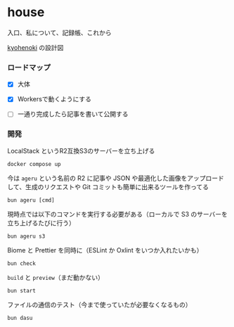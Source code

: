 # house

入口、私について、記録帳、これから

[kyohenoki](https://kyohenoki.com) の設計図

### ロードマップ

- [x] 大体

- [x] Workersで動くようにする

- [ ] 一通り完成したら記事を書いて公開する

### 開発

LocalStack というR2互換S3のサーバーを立ち上げる

```
docker compose up
```

今は `ageru` という名前の R2 に記事や JSON や最適化した画像をアップロードして、生成のリクエストや Git コミットも簡単に出来るツールを作ってる

```
bun ageru [cmd]
```

現時点では以下のコマンドを実行する必要がある（ローカルで S3 のサーバーを立ち上げるたびに行う）

```
bun ageru s3
```

Biome と Prettier を同時に（ESLint か Oxlint をいつか入れたいかも）

```
bun check
```

`build` と `preview`（まだ動かない）

```
bun start
```

ファイルの通信のテスト（今まで使っていたが必要なくなるもの）

```
bun dasu
```
